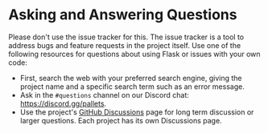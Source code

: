# Asking and Answering Questions

Please don't use the issue tracker for this. The issue tracker is a tool to
address bugs and feature requests in the project itself. Use one of the
following resources for questions about using Flask or issues with your own
code:

- First, search the web with your preferred search engine, giving the project
  name and a specific search term such as an error message.
- Ask in the `#questions` channel on our Discord chat: <https://discord.gg/pallets>.
- Use the project's [GitHub Discussions][] page for long term discussion or
  larger questions. Each project has its own Discussions page.

[GitHub Discussions]: https://github.com/pallets/flask/discussions
